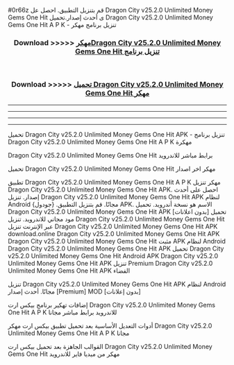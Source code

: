 #0r66z قم بتنزيل التطبيق. احصل عل Dragon City v25.2.0 Unlimited Money Gems One Hit  ى أحدث إصدار.تحميل Dragon City v25.2.0 Unlimited Money Gems One Hit  A P K - تنزيل برنامج مهكر



<div align="center">
<h3>Download >>>>> <a href="https://ar-sites.web.app/?ar= Dragon City v25.2.0 Unlimited Money Gems One Hit ">مهكرDragon City v25.2.0 Unlimited Money Gems One Hit  تنزيل برنامج</a></h3><br>

<h3>Download >>>>> <a href="https://ar-sites.web.app/?ar= Dragon City v25.2.0 Unlimited Money Gems One Hit ">تحميل Dragon City v25.2.0 Unlimited Money Gems One Hit  مهكر</a></h3>
</div>


----------------------------------------------------------

----------------------------------------------------------

----------------------------------------------------------

----------------------------------------------------------


تحميل Dragon City v25.2.0 Unlimited Money Gems One Hit  APK - تنزيل برنامج Dragon City v25.2.0 Unlimited Money Gems One Hit  A P K مهكرة

Dragon City v25.2.0 Unlimited Money Gems One Hit  برابط مباشر للاندرويد

تحميل Dragon City v25.2.0 Unlimited Money Gems One Hit  مهكر اخر اصدار

تطبيق Dragon City v25.2.0 Unlimited Money Gems One Hit  A P K مهكر
تنزيل Dragon City v25.2.0 Unlimited Money Gems One Hit  APK. احصل على أحدث إصدار.
تنزيل Dragon City v25.2.0 Unlimited Money Gems One Hit  APK لنظام Android مجانًا.
قم بتنزيل التطبيق. {جودول} APK. الاسم هو نسخة أندرويد.
تحميل Dragon City v25.2.0 Unlimited Money Gems One Hit  APK [بدون اعلانات]
تحميل مود مجاني للاندرويد.
تنزيل Dragon City v25.2.0 Unlimited Money Gems One Hit  عبر الإنترنت
تنزيل Dragon City v25.2.0 Unlimited Money Gems One Hit  APK
download.online Dragon City v25.2.0 Unlimited Money Gems One Hit  APK
Dragon City v25.2.0 Unlimited Money Gems One Hit  مثبت APK لنظام Android
Dragon City v25.2.0 Unlimited Money Gems One Hit  APK
تحميل Dragon City v25.2.0 Unlimited Money Gems One Hit  Android APK
Dragon City v25.2.0 Unlimited Money Gems One Hit  APK تنزيل Premium
Dragon City v25.2.0 Unlimited Money Gems One Hit  APK الفضاء

تنزيل Dragon City v25.2.0 Unlimited Money Gems One Hit  APK لنظام Android مجانًا. أحدث إصدار [Premium] MOD [بدون إعلانات]

إضافات تهكير برنامج بيكس ارت Dragon City v25.2.0 Unlimited Money Gems One Hit  A P K للاندرويد برابط مباشر مجانا

أدوات التعديل الأساسية بعد تحميل تطبيق بيكس ارت مهكر Dragon City v25.2.0 Unlimited Money Gems One Hit  A P K مجانا

القوالب الجاهزة بعد تحميل بيكس ارت Dragon City v25.2.0 Unlimited Money Gems One Hit  مهكر من ميديا فاير للاندرويد



